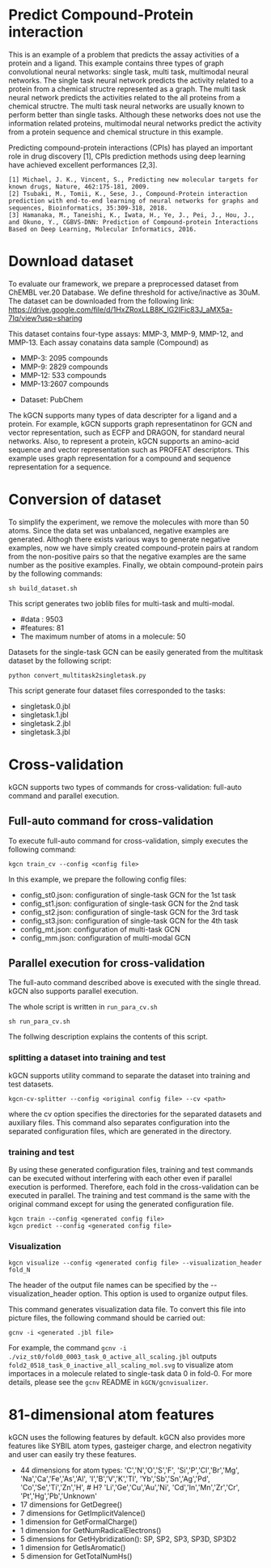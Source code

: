 
# Predict Compound-Protein interaction 

This is an example of a problem that predicts the assay activities of a protein and a ligand. 
This example contains three types of graph convolutional neural networks: single task, multi task, multimodal neural networks.
The single task neural network predicts the activity related to a protein from a chemical structre represented as a graph.
The multi task neural network predicts the activities related to the all proteins from a chemical structre.
The multi task neural networks are usually known to perform better than single tasks.
Although these networks does not use the information related proteins,
multimodal neural networks predict the activity from a protein sequence and chemical structure in this example.

Predicting compound-protein interactions (CPIs) has played an important role in drug discovery [1], CPIs prediction methods using deep learning have achieved excellent performances [2,3].

```
[1] Michael, J. K., Vincent, S., Predicting new molecular targets for known drugs, Nature, 462:175-181, 2009.
[2] Tsubaki, M., Tomii, K., Sese, J., Compound-Protein interaction prediction with end-to-end learning of neural networks for graphs and sequences, Bioinformatics, 35:309-318, 2018.
[3] Hamanaka, M., Taneishi, K., Iwata, H., Ye, J., Pei, J., Hou, J., and Okuno, Y., CGBVS-DNN: Prediction of Compound‐protein Interactions Based on Deep Learning, Molecular Informatics, 2016.
```

# Download dataset
To evaluate our framework, we prepare a preprocessed dataset from ChEMBL ver.20 Database.
We define threshold for active/inactive as 30uM.
The dataset can be downloaded from the following link:
https://drive.google.com/file/d/1HxZRoxLLB8K_lG2IFic83J_aMX5a-7Iq/view?usp=sharing

This dataset contains four-type assays: MMP-3, MMP-9, MMP-12, and MMP-13.
Each assay conatains data sample (Compound) as 
- MMP-3: 2095 compounds
- MMP-9: 2829 compounds
- MMP-12: 533 compounds
- MMP-13:2607 compounds

* Dataset: PubChem

The kGCN supports many types of data descripter for a ligand and a protein.
For example, kGCN supports graph representatinon for GCN and vector representation, such as ECFP and DRAGON, for standard neural networks.
Also, to represent a protein, kGCN supports an amino-acid sequence and vector representation such as PROFEAT descriptors.
This example uses graph representation for a compound and sequence representation for a sequence.


# Conversion of dataset

To simplify the experiment, we remove the molecules with more than 50 atoms.
Since the data set was unbalanced, negative examples are generated.
Althogh there exists various ways to generate negative examples,
now we have simply created compound-protein pairs at random from the non-positive pairs so that the negative examples are the same number as the positive examples.
Finally, we obtain compound-protein pairs by the following commands:

```
sh build_dataset.sh
```
This script generates two joblib files for multi-task and multi-modal.

- #data    : 9503
- #features: 81
- The maximum number of atoms in a molecule: 50


Datasets for the single-task GCN can be easily generated from the multitask dataset by the following script:
```
python convert_multitask2singletask.py
```

This script generate four dataset files corresponded to the tasks:
- singletask.0.jbl 
- singletask.1.jbl 
- singletask.2.jbl 
- singletask.3.jbl 


# Cross-validation
kGCN supports two types of commands for cross-validation: full-auto command and parallel execution.

## Full-auto command for cross-validation

To execute full-auto command for cross-validation,
simply executes the following command:

```
kgcn train_cv --config <config file>
```

In this example, we prepare the following config files:
- config_st0.json: configuration of single-task GCN for the 1st task
- config_st1.json:  configuration of single-task GCN for the 2nd task
- config_st2.json:  configuration of single-task GCN for the 3rd task
- config_st3.json:  configuration of single-task GCN for the 4th task
- config_mt.json:  configuration of multi-task GCN
- config_mm.json: configuration of multi-modal GCN


## Parallel execution for cross-validation
The full-auto command described above is executed with the single thread.
kGCN also supports parallel execution.

The whole script is written in `run_para_cv.sh`

```
sh run_para_cv.sh
```

The follwing description explains the contents of this script.

### splitting a dataset into training and test

kGCN supports utility command to separate the dataset into training and test datasets.

```
kgcn-cv-splitter --config <original config file> --cv <path>
```
where the cv option specifies the directories for the separated datasets and auxiliary files.
This command also separates configuration into the separated configuration files, which are generated in the <path> directory.

### training and test
By using these generated configuration files, training and test commands can be executed without interfering with each other even if parallel execution is performed.
Therefore, each fold in the cross-validation can be executed in parallel.
The training and test command is the same with the original command except for using the generated configuration file.
```
kgcn train --config <generated config file>
kgcn predict --config <generated config file>
```

### Visualization

```
kgcn visualize --config <generated config file> --visualization_header fold_N
```
The header of the output file names can be specified by the  --visualization_header  option.
This option is used to organize output files.

This command generates visualization data file.
To convert this file into picture files, the following command should be carried out:
```
gcnv -i <generated .jbl file>
```
For example, the command `gcnv -i ./viz_st0/fold0_0003_task_0_active_all_scaling.jbl` outputs 
`fold2_0518_task_0_inactive_all_scaling_mol.svg` to visualize atom importaces in a molecule related to single-task data 0 in fold-0.
For more details, please see the `gcnv` README in `kGCN/gcnvisualizer`.

# 81-dimensional atom features
kGCN uses the following features by default.
kGCN also provides more features like SYBIL atom types, gasteiger charge, and electron negativity and user can easily try these features.


- 44 dimensions for atom types: 'C','N','O','S','F', 'Si','P','Cl','Br','Mg', 'Na','Ca','Fe','As','Al', 'I','B','V','K','Tl', 'Yb','Sb','Sn','Ag','Pd', 'Co','Se','Ti','Zn','H', # H? 'Li','Ge','Cu','Au','Ni', 'Cd','In','Mn','Zr','Cr', 'Pt','Hg','Pb','Unknown'
- 17 dimensions for GetDegree()
- 7 dimensions for GetImplicitValence()
- 1 dimension for GetFormalCharge()
- 1 dimension for GetNumRadicalElectrons()
- 5 dimensions for GetHybridization(): SP, SP2, SP3, SP3D, SP3D2
- 1 dimension for GetIsAromatic()
- 5 dimension for GetTotalNumHs()

